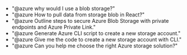 - "@azure why would I use a blob storage?"
- "@azure How to pull data from storage blob in React?"
- "@azure Outline steps to secure Azure Blob Storage with private endpoints and Azure Private Link."
- "@azure Generate Azure CLI script to create a new storage account."
- "@azure Give me the code to create a new storage account with CLI."
- "@azure Can you help me choose the right Azure storage solution?"